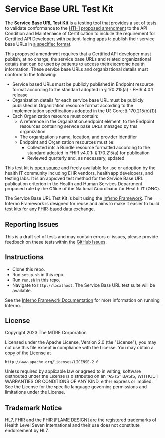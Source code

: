 # Service Base URL Test Kit


The **Service Base URL Test Kit** is a testing tool that provides a set of tests to validate conformance to the [HTI-1](https://www.healthit.gov/topic/laws-regulation-and-policy/health-data-technology-and-interoperability-certification-program) [proposed amendment](https://www.federalregister.gov/d/2023-07229/p-195) to the API Condition and Maintenance of Certification to include the requirement for Certified API Developers with patient-facing apps to publish their service base URLs in [a specified format](https://www.federalregister.gov/d/2023-07229/p-2342).

This proposed amendment requires that a Certified API developer must publish, at no charge, the service base URLs and related organizational details that can be used by patients to access their electronic health information. These service base URLs and organizational details must conform to the following:
  - Service based URLs must be publicly published in Endpoint resource format according to the standard adopted in § 170.215(a) - FHIR 4.0.1 release 
  - Organization details for each service base URL must be publicly published in Organization resource format according to the implementation specifications adopted in the US Core: § 170.215(b)(1))
  - Each Organization resource must contain:
    - A reference in the Organization.endpoint element, to the Endpoint resources containing service base URLs managed by this organization
    - The organization's name, location, and provider identifier 
    - Endpoint and Organization resources must be:
      - Collected into a Bundle resource formatted according to the standard adopted in FHIR v4.0.1: § 170.215(a) for publication
      - Reviewed quarterly and, as necessary, updated

This test kit is [open source](#license) and freely available for use or
adoption by the health IT community including EHR vendors, health app
developers, and testing labs. It is an approved test method for the Service Base URL publication criterion in the Health and Human Services Department proposed rule by the
Office of the National Coordinator for Health IT (ONC).

The Service Base URL Test Kit is built using the [Inferno
Framework](https://inferno-framework.github.io/).  The Inferno Framework is
designed for reuse and aims to make it easier to build test kits for any
FHIR-based data exchange.

## Reporting Issues

This is a draft set of tests and may contain errors or issues, please provide feedback on these tests within the [GitHub Issues](https://github.com/inferno-framework/service-base-url-test-kit/issues).

## Instructions

- Clone this repo.
- Run `setup.sh` in this repo.
- Run `run.sh` in this repo.
- Navigate to `http://localhost`. The Service Base URL test suite will be available.

See the [Inferno Framework
Documentation](https://inferno-framework.github.io/inferno-core/getting-started.html#getting-started-for-inferno-users)
for more information on running Inferno.

## License
Copyright 2023 The MITRE Corporation

Licensed under the Apache License, Version 2.0 (the "License"); you may not use
this file except in compliance with the License. You may obtain a copy of the
License at
```
http://www.apache.org/licenses/LICENSE-2.0
```
Unless required by applicable law or agreed to in writing, software distributed
under the License is distributed on an "AS IS" BASIS, WITHOUT WARRANTIES OR
CONDITIONS OF ANY KIND, either express or implied. See the License for the
specific language governing permissions and limitations under the License.


## Trademark Notice

HL7, FHIR and the FHIR [FLAME DESIGN] are the registered trademarks of Health
Level Seven International and their use does not constitute endorsement by HL7.
